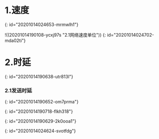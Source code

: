 # 1.速度
{: id="20201014024653-mrmwlh1"}

!((20201014190108-ycxj97s "2.1网络速度单位"))
{: id="20201014024702-mda02ti"}

# 2.时延
{: id="20201014190638-utr813l"}

### 2.1发送时延
{: id="20201014190652-om7prma"}

{: id="20201014190718-flkh318"}

{: id="20201014190629-2k0ooa1"}

{: id="20201014024624-svotfdg"}
